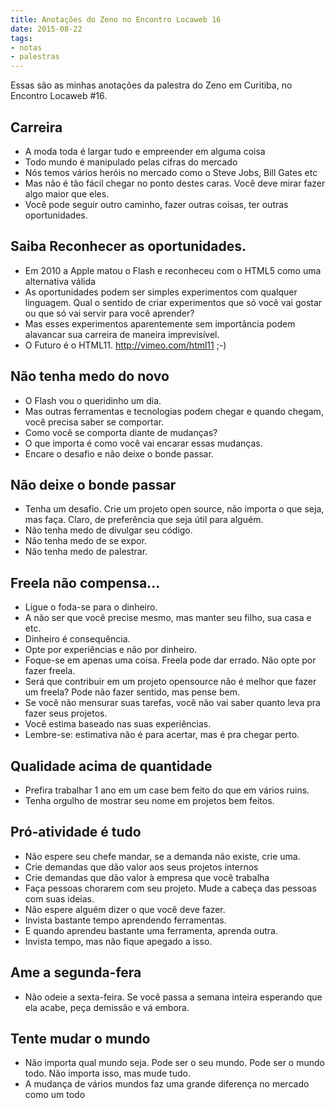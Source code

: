 ```yaml
---
title: Anotações do Zeno no Encontro Locaweb 16
date: 2015-08-22
tags:
- notas
- palestras
---
```


Essas são as minhas anotações da palestra do Zeno em Curitiba, no Encontro Locaweb #16.

## Carreira

- A moda toda é largar tudo e empreender em alguma coisa
- Todo mundo é manipulado pelas cifras do mercado
- Nós temos vários heróis no mercado como o Steve Jobs, Bill Gates etc
- Mas não é tão fácil chegar no ponto destes caras. Você deve mirar fazer algo maior que eles.
- Você pode seguir outro caminho, fazer outras coisas, ter outras oportunidades.

## Saiba Reconhecer as oportunidades.
- Em 2010 a Apple matou o Flash e reconheceu com o HTML5 como uma alternativa válida
- As oportunidades podem ser simples experimentos com qualquer linguagem. Qual o sentido de criar experimentos que só você vai gostar ou que só vai servir para você aprender?
- Mas esses experimentos aparentemente sem importância podem alavancar sua carreira de maneira imprevisível.
- O Futuro é o HTML11. http://vimeo.com/html11 ;-)

## Não tenha medo do novo
- O Flash vou o queridinho um dia.
- Mas outras ferramentas e tecnologias podem chegar e quando chegam, você precisa saber se comportar.
- Como você se comporta diante de mudanças?
- O que importa é como você vai encarar essas mudanças.
- Encare o desafio e não deixe o bonde passar.

## Não deixe o bonde passar
- Tenha um desafio. Crie um projeto open source, não importa o que seja, mas faça. Claro, de preferência que seja útil para alguém.
- Não tenha medo de divulgar seu código.
- Não tenha medo de se expor.
- Não tenha medo de palestrar.

## Freela não compensa...
- Ligue o foda-se para o dinheiro.
- A não ser que você precise mesmo, mas manter seu filho, sua casa e etc.
- Dinheiro é consequência.
- Opte por experiências e não por dinheiro.
- Foque-se em apenas uma coisa. Freela pode dar errado. Não opte por fazer freela.
- Será que contribuir em um projeto opensource não é melhor que fazer um freela? Pode não fazer sentido, mas pense bem.
- Se você não mensurar suas tarefas, você não vai saber quanto leva pra fazer seus projetos.
- Você estima baseado nas suas experiências.
- Lembre-se: estimativa não é para acertar, mas é pra chegar perto.

## Qualidade acima de quantidade
- Prefira trabalhar 1 ano em um case bem feito do que em vários ruins.
- Tenha orgulho de mostrar seu nome em projetos bem feitos.

## Pró-atividade é tudo
- Não espere seu chefe mandar, se a demanda não existe, crie uma.
- Crie demandas que dão valor aos seus projetos internos
- Crie demandas que dão valor à empresa que você trabalha
- Faça pessoas chorarem com seu projeto. Mude a cabeça das pessoas com suas ideias.
- Não espere alguém dizer o que você deve fazer.
- Invista bastante tempo aprendendo ferramentas.
- E quando aprendeu bastante uma ferramenta, aprenda outra.
- Invista tempo, mas não fique apegado a isso.

## Ame a segunda-fera
- Não odeie a sexta-feira. Se você passa a semana inteira esperando que ela acabe, peça demissão e vá embora.

## Tente mudar o mundo
- Não importa qual mundo seja. Pode ser o seu mundo. Pode ser o mundo todo. Não importa isso, mas mude tudo.
- A mudança de vários mundos faz uma grande diferença no mercado como um todo
